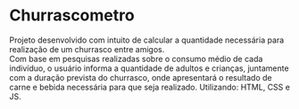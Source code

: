 # Churrascometro
Projeto desenvolvido com intuito de calcular a quantidade necessária para realização de um churrasco entre amigos.<br>Com base em pesquisas realizadas sobre o consumo médio de cada indivíduo, o usuário informa a quantidade de adultos e crianças, juntamente com a duração prevista do churrasco, onde apresentará o resultado de carne e bebida necessária para que seja realizado. Utilizando: HTML, CSS e JS.
